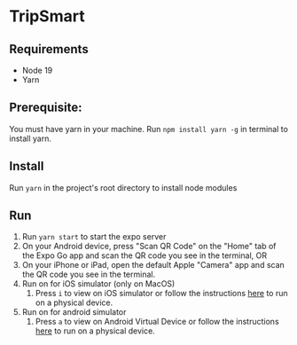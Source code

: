 # TripSmart

## Requirements
* Node 19
* Yarn

## Prerequisite:
You must have yarn in your machine. Run `npm install yarn -g` in terminal to install yarn.

## Install 
Run `yarn` in the project's root directory to install node modules

## Run
1. Run `yarn start` to start the expo server
2. On your Android device, press "Scan QR Code" on the "Home" tab of the Expo Go app and scan the QR code you see in the terminal, OR
3. On your iPhone or iPad, open the default Apple "Camera" app and scan the QR code you see in the terminal.
4. Run on for iOS simulator (only on MacOS)
    1. Press  `i`  to view on iOS simulator or follow the instructions [here](https://docs.expo.dev/workflow/run-on-device/) to run on a physical device.
5. Run on for android simulator
    1. Press  `a`  to view on Android Virtual Device or follow the instructions [here](https://docs.expo.dev/workflow/run-on-device/) to run on a physical device.
